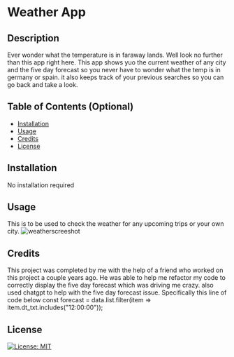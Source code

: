 # Weather App

## Description

Ever wonder what the temperature is in faraway lands. Well look no further than this app right here. This app shows yuo the current weather of any city and the five day forecast so you never have to wonder what the temp is in germany or spain. it also keeps track of your previous searches so you can go back and take a look.

## Table of Contents (Optional)

- [Installation](#installation)
- [Usage](#usage)
- [Credits](#credits)
- [License](#license)

## Installation

No installation required

## Usage

This is to be used to check the weather for any upcoming trips or your own city.
![weatherscreeshot](https://github.com/MontysMachine/weather-app/assets/152040943/e5305077-6302-457f-b6f7-da847d84a520)



## Credits

This project was completed by me with the help of a friend who worked on this project a couple years ago. He was able to help me refactor my code to correctly display the five day forecast which was driving me crazy. also used chatgpt to help with the five day forecast issue. Specifically this line of code below
const forecast = data.list.filter(item => item.dt_txt.includes("12:00:00")); 

## License

[![License: MIT](https://img.shields.io/badge/License-MIT-yellow.svg)](https://opensource.org/licenses/MIT)
